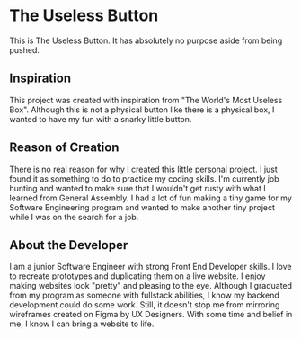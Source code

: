 # The Useless Button
This is The Useless Button. It has absolutely no purpose aside from being pushed.

## Inspiration
This project was created with inspiration from "The World's Most Useless Box". Although this is not a physical button like there is a physical box, I wanted to have my fun with a snarky little button.

## Reason of Creation
There is no real reason for why I created this little personal project. I just found it as something to do to practice my coding skills. I'm currently job hunting and wanted to make sure that I wouldn't get rusty with what I learned from General Assembly. I had a lot of fun making a tiny game for my Software Engineering program and wanted to make another tiny project while I was on the search for a job.

## About the Developer
I am a junior Software Engineer with strong Front End Developer skills. I love to recreate prototypes and duplicating them on a live website. I enjoy making websites look "pretty" and pleasing to the eye. Although I graduated from my program as someone with fullstack abilities, I know my backend development could do some work. Still, it doesn't stop me from mirroring wireframes created on Figma by UX Designers. With some time and belief in me, I know I can bring a website to life.